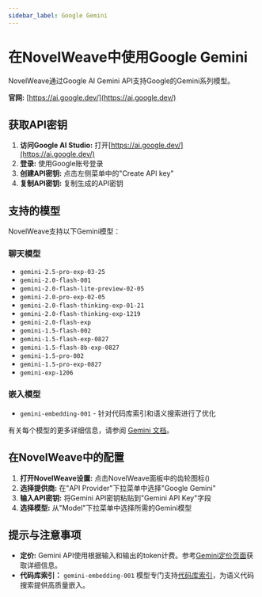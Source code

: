 ```yaml
---
sidebar_label: Google Gemini
---
```


# 在NovelWeave中使用Google Gemini

NovelWeave通过Google AI Gemini API支持Google的Gemini系列模型。

**官网:** [https://ai.google.dev/](https://ai.google.dev/)

## 获取API密钥

1. **访问Google AI Studio:** 打开[https://ai.google.dev/](https://ai.google.dev/)
2. **登录:** 使用Google账号登录
3. **创建API密钥:** 点击左侧菜单中的"Create API key"
4. **复制API密钥:** 复制生成的API密钥

## 支持的模型

NovelWeave支持以下Gemini模型：

### 聊天模型

- `gemini-2.5-pro-exp-03-25`
- `gemini-2.0-flash-001`
- `gemini-2.0-flash-lite-preview-02-05`
- `gemini-2.0-pro-exp-02-05`
- `gemini-2.0-flash-thinking-exp-01-21`
- `gemini-2.0-flash-thinking-exp-1219`
- `gemini-2.0-flash-exp`
- `gemini-1.5-flash-002`
- `gemini-1.5-flash-exp-0827`
- `gemini-1.5-flash-8b-exp-0827`
- `gemini-1.5-pro-002`
- `gemini-1.5-pro-exp-0827`
- `gemini-exp-1206`

### 嵌入模型

- `gemini-embedding-001` - 针对代码库索引和语义搜索进行了优化

有关每个模型的更多详细信息，请参阅 [Gemini 文档](https://ai.google.dev/models/gemini)。

## 在NovelWeave中的配置

1. **打开NovelWeave设置:** 点击NovelWeave面板中的齿轮图标(<Codicon name="gear" />)
2. **选择提供商:** 在"API Provider"下拉菜单中选择"Google Gemini"
3. **输入API密钥:** 将Gemini API密钥粘贴到"Gemini API Key"字段
4. **选择模型:** 从"Model"下拉菜单中选择所需的Gemini模型

## 提示与注意事项

- **定价:** Gemini API使用根据输入和输出的token计费。参考[Gemini定价页面](https://ai.google.dev/pricing)获取详细信息。
- **代码库索引：** `gemini-embedding-001` 模型专门支持[代码库索引](/features/codebase-indexing)，为语义代码搜索提供高质量嵌入。
